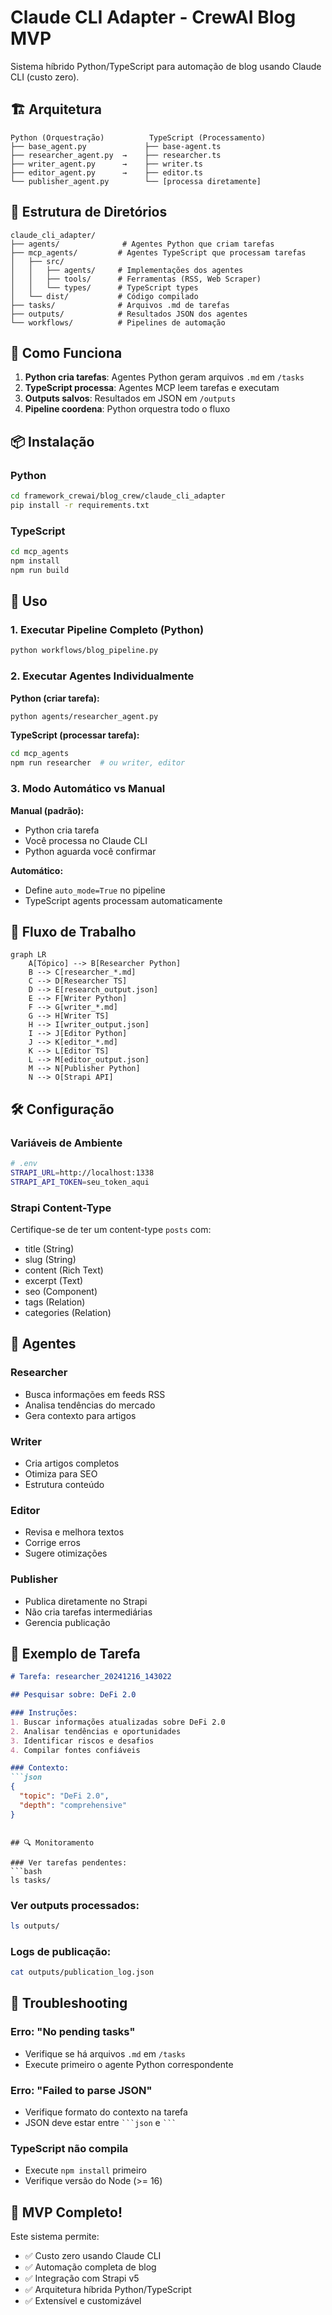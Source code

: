 # Claude CLI Adapter - CrewAI Blog MVP

Sistema híbrido Python/TypeScript para automação de blog usando Claude CLI (custo zero).

## 🏗️ Arquitetura

```
Python (Orquestração)          TypeScript (Processamento)
├── base_agent.py             ├── base-agent.ts
├── researcher_agent.py  →    ├── researcher.ts
├── writer_agent.py      →    ├── writer.ts
├── editor_agent.py      →    ├── editor.ts
└── publisher_agent.py        └── [processa diretamente]
```

## 📁 Estrutura de Diretórios

```
claude_cli_adapter/
├── agents/              # Agentes Python que criam tarefas
├── mcp_agents/         # Agentes TypeScript que processam tarefas
│   ├── src/
│   │   ├── agents/     # Implementações dos agentes
│   │   ├── tools/      # Ferramentas (RSS, Web Scraper)
│   │   └── types/      # TypeScript types
│   └── dist/           # Código compilado
├── tasks/              # Arquivos .md de tarefas
├── outputs/            # Resultados JSON dos agentes
└── workflows/          # Pipelines de automação
```

## 🚀 Como Funciona

1. **Python cria tarefas**: Agentes Python geram arquivos `.md` em `/tasks`
2. **TypeScript processa**: Agentes MCP leem tarefas e executam
3. **Outputs salvos**: Resultados em JSON em `/outputs`
4. **Pipeline coordena**: Python orquestra todo o fluxo

## 📦 Instalação

### Python
```bash
cd framework_crewai/blog_crew/claude_cli_adapter
pip install -r requirements.txt
```

### TypeScript
```bash
cd mcp_agents
npm install
npm run build
```

## 🎯 Uso

### 1. Executar Pipeline Completo (Python)
```bash
python workflows/blog_pipeline.py
```

### 2. Executar Agentes Individualmente

**Python (criar tarefa):**
```bash
python agents/researcher_agent.py
```

**TypeScript (processar tarefa):**
```bash
cd mcp_agents
npm run researcher  # ou writer, editor
```

### 3. Modo Automático vs Manual

**Manual (padrão):**
- Python cria tarefa
- Você processa no Claude CLI
- Python aguarda você confirmar

**Automático:**
- Define `auto_mode=True` no pipeline
- TypeScript agents processam automaticamente

## 🔄 Fluxo de Trabalho

```mermaid
graph LR
    A[Tópico] --> B[Researcher Python]
    B --> C[researcher_*.md]
    C --> D[Researcher TS]
    D --> E[research_output.json]
    E --> F[Writer Python]
    F --> G[writer_*.md]
    G --> H[Writer TS]
    H --> I[writer_output.json]
    I --> J[Editor Python]
    J --> K[editor_*.md]
    K --> L[Editor TS]
    L --> M[editor_output.json]
    M --> N[Publisher Python]
    N --> O[Strapi API]
```

## 🛠️ Configuração

### Variáveis de Ambiente
```bash
# .env
STRAPI_URL=http://localhost:1338
STRAPI_API_TOKEN=seu_token_aqui
```

### Strapi Content-Type
Certifique-se de ter um content-type `posts` com:
- title (String)
- slug (String)
- content (Rich Text)
- excerpt (Text)
- seo (Component)
- tags (Relation)
- categories (Relation)

## 🤖 Agentes

### Researcher
- Busca informações em feeds RSS
- Analisa tendências do mercado
- Gera contexto para artigos

### Writer
- Cria artigos completos
- Otimiza para SEO
- Estrutura conteúdo

### Editor
- Revisa e melhora textos
- Corrige erros
- Sugere otimizações

### Publisher
- Publica diretamente no Strapi
- Não cria tarefas intermediárias
- Gerencia publicação

## 📝 Exemplo de Tarefa

```markdown
# Tarefa: researcher_20241216_143022

## Pesquisar sobre: DeFi 2.0

### Instruções:
1. Buscar informações atualizadas sobre DeFi 2.0
2. Analisar tendências e oportunidades
3. Identificar riscos e desafios
4. Compilar fontes confiáveis

### Contexto:
```json
{
  "topic": "DeFi 2.0",
  "depth": "comprehensive"
}
```
```

## 🔍 Monitoramento

### Ver tarefas pendentes:
```bash
ls tasks/
```

### Ver outputs processados:
```bash
ls outputs/
```

### Logs de publicação:
```bash
cat outputs/publication_log.json
```

## 🚨 Troubleshooting

### Erro: "No pending tasks"
- Verifique se há arquivos `.md` em `/tasks`
- Execute primeiro o agente Python correspondente

### Erro: "Failed to parse JSON"
- Verifique formato do contexto na tarefa
- JSON deve estar entre ` ```json ` e ` ``` `

### TypeScript não compila
- Execute `npm install` primeiro
- Verifique versão do Node (>= 16)

## 🎉 MVP Completo!

Este sistema permite:
- ✅ Custo zero usando Claude CLI
- ✅ Automação completa de blog
- ✅ Integração com Strapi v5
- ✅ Arquitetura híbrida Python/TypeScript
- ✅ Extensível e customizável